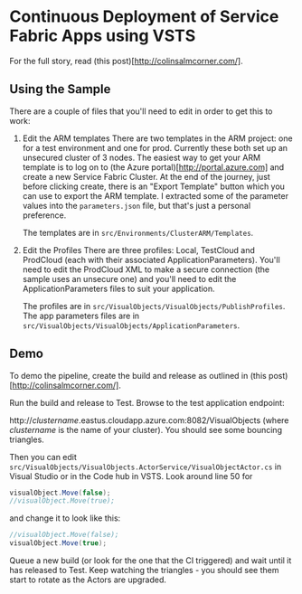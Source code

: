 # Continuous Deployment of Service Fabric Apps using VSTS
For the full story, read (this post)[http://colinsalmcorner.com/].

## Using the Sample
There are a couple of files that you'll need to edit in order to get this to work:

1. Edit the ARM templates
    There are two templates in the ARM project: one for a test environment and one for prod. Currently
    these both set up an unsecured cluster of 3 nodes. The easiest way to get your ARM template is to 
    log on to (the Azure portal)[http://portal.azure.com] and create a new Service Fabric Cluster. At
    the end of the journey, just before clicking create, there is an "Export Template" button which
    you can use to export the ARM template. I extracted some of the parameter values into the 
    `parameters.json` file, but that's just a personal preference.
    
    The templates are in `src/Environments/ClusterARM/Templates`.
2. Edit the Profiles
    There are three profiles: Local, TestCloud and ProdCloud (each with their associated ApplicationParameters).
    You'll need to edit the ProdCloud XML to make a secure connection (the sample uses an unsecure one) and
    you'll need to edit the ApplicationParameters files to suit your application.
    
    The profiles are in `src/VisualObjects/VisualObjects/PublishProfiles`.
    The app parameters files are in `src/VisualObjects/VisualObjects/ApplicationParameters`.

## Demo
To demo the pipeline, create the build and release as outlined in (this post)[http://colinsalmcorner.com/].

Run the build and release to Test. Browse to the test application endpoint:

http://_clustername_.eastus.cloudapp.azure.com:8082/VisualObjects (where _clustername_ is the name of your
cluster). You should see some bouncing triangles.

Then you can edit `src/VisualObjects/VisualObjects.ActorService/VisualObjectActor.cs` in Visual Studio or
in the Code hub in VSTS. Look around line 50 for

```csharp
visualObject.Move(false);
//visualObject.Move(true);
```

and change it to look like this:

```csharp
//visualObject.Move(false);
visualObject.Move(true);
```

Queue a new build (or look for the one that the CI triggered) and wait until it has released to Test.
Keep watching the triangles - you should see them start to rotate as the Actors are upgraded.